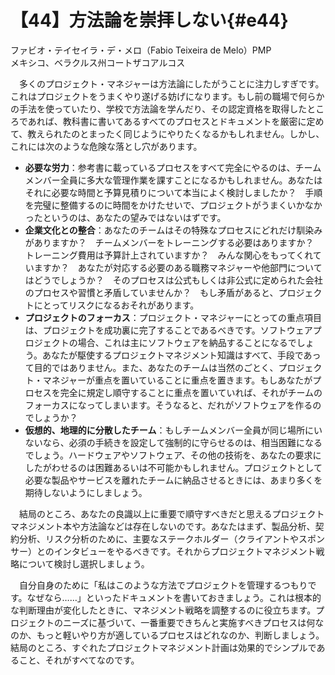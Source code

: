 # 【44】方法論を崇拝しない{#e44}

<div class="author">ファビオ・テイセイラ・デ・メロ（Fabio Teixeira de Melo）<span class="author_title">PMP</span></div>
<div class="author_address">メキシコ、ベラクルス州コートザコアルコス</div>

　多くのプロジェクト・マネジャーは方法論にしたがうことに注力しすぎです。これはプロジェクトをうまくやり遂げる妨げになります。もし前の職場で何らかの手法を使っていたり、学校で方法論を学んだり、その認定資格を取得したところであれば、教科書に書いてあるすべてのプロセスとドキュメントを厳密に定めて、教えられたのとまったく同じようにやりたくなるかもしれません。しかし、これには次のような危険な落とし穴があります。

* **必要な労力**：参考書に載っているプロセスをすべて完全にやるのは、チームメンバー全員に多大な管理作業を課すことになるかもしれません。あなたはそれに必要な時間と予算見積りについて本当によく検討しましたか？　手順を完璧に整備するのに時間をかけたせいで、プロジェクトがうまくいかなかったというのは、あなたの望みではないはずです。
* **企業文化との整合**：あなたのチームはその特殊なプロセスにどれだけ馴染みがありますか？　チームメンバーをトレーニングする必要はありますか？　トレーニング費用は予算計上されていますか？　みんな関心をもってくれていますか？　あなたが対応する必要のある職務マネジャーや他部門についてはどうでしょうか？　そのプロセスは公式もしくは非公式に定められた会社のプロセスや習慣と矛盾していませんか？　もし矛盾があると、プロジェクトにとってリスクになるおそれがあります。
* **プロジェクトのフォーカス**：プロジェクト・マネジャーにとっての重点項目は、プロジェクトを成功裏に完了することであるべきです。ソフトウェアプロジェクトの場合、これは主にソフトウェアを納品することになるでしょう。あなたが駆使するプロジェクトマネジメント知識はすべて、手段であって目的ではありません。また、あなたのチームは当然のごとく、プロジェクト・マネジャーが重点を置いていることに重点を置きます。もしあなたがプロセスを完全に規定し順守することに重点を置いていれば、それがチームのフォーカスになってしまいます。そうなると、だれがソフトウェアを作るのでしょうか？
* **仮想的、地理的に分散したチーム**：もしチームメンバー全員が同じ場所にいないなら、必須の手続きを設定して強制的に守らせるのは、相当困難になるでしょう。ハードウェアやソフトウェア、その他の技術を、あなたの要求にしたがわせるのは困難あるいは不可能かもしれません。プロジェクトとして必要な製品やサービスを離れたチームに納品させるときには、あまり多くを期待しないようにしましょう。

　結局のところ、あなたの良識以上に重要で順守すべきだと思えるプロジェクトマネジメント本や方法論などは存在しないのです。あなたはまず、製品分析、契約分析、リスク分析のために、主要なステークホルダー（クライアントやスポンサー）とのインタビューをやるべきです。それからプロジェクトマネジメント戦略について検討し選択しましょう。

　自分自身のために「私はこのような方法でプロジェクトを管理するつもりです。なぜなら……」といったドキュメントを書いておきましょう。これは根本的な判断理由が変化したときに、マネジメント戦略を調整するのに役立ちます。プロジェクトのニーズに基づいて、一番重要できちんと実施すべきプロセスは何なのか、もっと軽いやり方が適しているプロセスはどれなのか、判断しましょう。結局のところ、すぐれたプロジェクトマネジメント計画は効果的でシンプルであること、それがすべてなのです。
